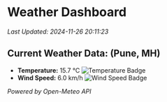
# Weather Dashboard

_Last Updated: 2024-11-26 20:11:23_

## Current Weather Data: (Pune, MH)
- **Temperature:** 15.7 °C ![Temperature Badge](https://img.shields.io/badge/Temperature-Low%20Temp-blue)
- **Wind Speed:** 6.0 km/h ![Wind Speed Badge](https://img.shields.io/badge/Wind%20Speed-Low%20Wind-blue)

*Powered by Open-Meteo API*
